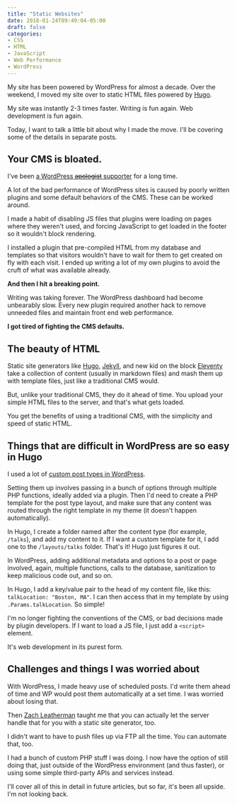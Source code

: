 ```yaml
---
title: "Static Websites"
date: 2018-01-24T09:49:04-05:00
draft: false
categories:
- CSS
- HTML
- JavaScript
- Web Performance
- WordPress
---
```


My site has been powered by WordPress for almost a decade. Over the weekend, I moved my site over to static HTML files powered by [Hugo](https://gohugo.io/).

My site was instantly 2-3 times faster. Writing is fun again. Web development is fun again.

Today, I want to talk a little bit about why I made the move. I'll be covering some of the details in separate posts.

## Your CMS is bloated.

I've been [a WordPress ~~apologist~~ supporter](https://gomakethings.com/the-new-hotness/) for a long time.

A lot of the bad performance of WordPress sites is caused by poorly written plugins and some default behaviors of the CMS. These can be worked around.

I made a habit of disabling JS files that plugins were loading on pages where they weren't used, and forcing JavaScript to get loaded in the footer so it wouldn't block rendering.

I installed a plugin that pre-compiled HTML from my database and templates so that visitors wouldn't have to wait for them to get created on fly with each visit. I ended up writing a lot of my own plugins to avoid the cruft of what was available already.

**And then I hit a breaking point.**

Writing was taking forever. The WordPress dashboard had become unbearably slow. Every new plugin required another hack to remove unneeded files and maintain front end web performance.

**I got tired of fighting the CMS defaults.**

## The beauty of HTML

Static site generators like [Hugo](https://gohugo.io/), [Jekyll](https://jekyllrb.com/), and new kid on the block [Eleventy](https://11ty.io/) take a collection of content (usually in markdown files) and mash them up with template files, just like a traditional CMS would.

But, unlike your traditional CMS, they do it ahead of time. You upload your simple HTML files to the server, and that's what gets loaded.

You get the benefits of using a traditional CMS, with the simplicity and speed of static HTML.

## Things that are difficult in WordPress are so easy in Hugo

I used a lot of [custom post types in WordPress](https://codex.wordpress.org/Post_Types).

Setting them up involves passing in a bunch of options through multiple PHP functions, ideally added via a plugin. Then I'd need to create a PHP template for the post type layout, and make sure that any content was routed through the right template in my theme (it doesn't happen automatically).

In Hugo, I create a folder named after the content type (for example, `/talks`), and add my content to it. If I want a custom template for it, I add one to the `/layouts/talks` folder. That's it! Hugo just figures it out.

In WordPress, adding additional metadata and options to a post or page involved, again, multiple functions, calls to the database, sanitization to keep malicious code out, and so on.

In Hugo, I add a key/value pair to the head of my content file, like this: `talkLocation: "Boston, MA"`. I can then access that in my template by using `.Params.talkLocation`. So simple!

I'm no longer fighting the conventions of the CMS, or bad decisions made by plugin developers. If I want to load a JS file, I just add a `<script>` element.

It's web development in its purest form.

## Challenges and things I was worried about

With WordPress, I made heavy use of scheduled posts. I'd write them ahead of time and WP would post them automatically at a set time. I was worried about losing that.

Then [Zach Leatherman](https://www.zachleat.com/web/) taught me that you can actually let the server handle that for you with a static site generator, too.

I didn't want to have to push files up via FTP all the time. You can automate that, too.

I had a bunch of custom PHP stuff I was doing. I now have the option of still doing that, just outside of the WordPress environment (and thus faster), or using some simple third-party APIs and services instead.

I'll cover all of this in detail in future articles, but so far, it's been all upside. I'm not looking back.